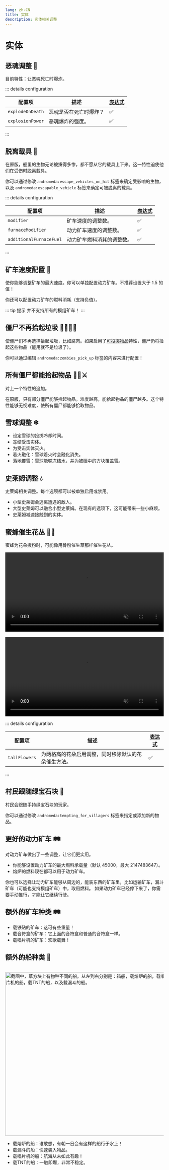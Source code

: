 ```yaml
---
lang: zh-CN
title: 实体
description: 实体相关调整
---
```


# 实体

## 恶魂调整 👻 <Badge type="tip" text="^1.11.0" />

目前特性：让恶魂死亡时爆炸。

::: details configuration

| 配置项  | 描述 | [表达式](https://constellation-mc.github.io/commander/Expressions) |
|---------|-------------|-------------|
| `explodeOnDeath` | 恶魂是否在死亡时爆炸？ | ✅ |
| `explosionPower` | 恶魂爆炸的强度。 | ✅ |

:::

## 脱离载具 🗿<Badge type="tip" text="^1.7.0" />

在原版，船里的生物无论被揍得多惨，都不愿从它的载具上下来。这一特性迫使他们在受伤时脱离载具。

你可以通过修改 `andromeda:escape_vehicles_on_hit` 标签来确定受影响的生物，以及 `andromeda:escapable_vehicle` 标签来确定可被脱离的载具。

::: details configuration

| 配置项  | 描述 | [表达式](https://constellation-mc.github.io/commander/Expressions) |
|---------|-------------|-------------|
| `modifier` | 矿车速度的调整数。 | ✅ |
| `furnaceModifier` | 动力矿车速度的调整数。 | ✅ |
| `additionalFurnaceFuel` | 动力矿车燃料消耗的调整数。 | ✅ |

:::

## 矿车速度配置 💨<Badge type="tip" text="^1.5.0" />

使你能够调整矿车的最大速度。你可以单独配置动力矿车。不推荐设置大于 1.5 的值！

你还可以配置动力矿车的燃料消耗（支持负值）。

::: tip 提示
并不支持所有的模组矿车！
:::

## 僵尸不再拾起垃圾 🧟‍♀️❌🚮<Badge type="tip" text="^1.0.0" />

使僵尸们不再选择拾起垃圾，比如腐肉。如果启用了[可投掷物品](/zh-cn/mechanics#throwable-items-🥏)特性，僵尸仍将捡起这些物品（能用就不是垃圾了）。

你可以通过编辑 `andromeda:zombies_pick_up` 标签的内容来进行配置！

## 所有僵尸都能拾起物品 🧟‍♂️⚔<Badge type="tip" text="^1.0.0" />

对上一个特性的追加。

在原版，只有部分僵尸能够拾起物品。难度越高，能拾起物品的僵尸越多。这个特性能够无视难度，使所有僵尸都能够拾取物品。

## 雪球调整 ❄<Badge type="tip" text="^0.8.0" />

* 设定雪球的投掷冷却时间。
* 冻结受击实体。
* 为受击实体灭火。
* 着火融化：雪球着火时会融化消失。
* 落地覆雪：雪球能够冻结水，并为被砸中的方块覆盖雪。

## 史莱姆调整 💧<Badge type="tip" text="^0.8.0" />

史莱姆相关调整。每个选项都可以被单独启用或禁用。

* 小型史莱姆会逃离遭遇的敌人。
* 大型史莱姆可以融合小型史莱姆。在现有的选项下，这可能带来一些小麻烦。
* 史莱姆减速接触到的实体。

## 蜜蜂催生花丛 🌺🐝<Badge type="tip" text="^0.3.3" />

蜜蜂为花朵授粉时，可能像用骨粉催生草那样催生花丛。

<video alt="视频中，一只蜜蜂从蜂巢中飞出，向铃兰飞去，几秒后，蜜蜂飞离，原本的花朵周围冒出了更多花朵。" style="display: block; margin-left: auto; margin-right: auto; max-width: 100%;" width="520" muted autoplay loop>
  <source src="/videos/bee_flowers.webm" type="video/mp4">
  你的浏览器不支持视频标签。
</video>
<br/>
<video alt="视频中，一直蜜蜂从蜂巢中飞出，向牡丹飞去，几秒后，蜜蜂飞离，原本的花丛周围冒出了更多花朵。" style="display: block; margin-left: auto; margin-right: auto; max-width: 100%;" width="520" muted autoplay loop>
  <source src="/videos/bee_double_flowers.webm" type="video/mp4">
  你的浏览器不支持视频标签。
</video>

::: details configuration

| 配置项  | 描述 | [表达式](https://constellation-mc.github.io/commander/Expressions) |
|---------|-------------|-------------|
| `tallFlowers` | 为两格高的花朵启用调整，同时移除默认的花朵催生方法。 | ✅ |

:::

## 村民跟随绿宝石块 💎<Badge type="tip" text="^0.2.2" />

村民会跟随手持绿宝石块的玩家。

你可以通过修改 `andromeda:tempting_for_villagers` 标签来指定或添加新的物品。

## 更好的动力矿车 🛤️<Badge type="tip" text="^0.1" />

对动力矿车做出了一些调整，让它们更实用。

- 你能够设置动力矿车的最大燃料承载量（默认 45000，最大 2147483647）。
- 熔炉的燃料现在都可以用于动力矿车。

你也可以选择让动力矿车能够从周边的，能装东西的矿车里，比如运输矿车，漏斗矿车（可能也支持模组矿车）中，取用燃料。
如果动力矿车已经停下来了，你需要手动推行，才能让它继续行驶。

## 额外的矿车种类 🛤️<Badge type="tip" text="^0.1" />

- 载铁砧的矿车：这可有些重量！
- 载音符盒的矿车：它上面的音符盒和普通的音符盒一样。
- 载唱片机的矿车：欢歌载舞！

## 额外的船种类 🛶<Badge type="tip" text="^0.2" />

<br/>
<img alt="截图中，草方块上有物种不同的船。从左到右分别是：箱船，载熔炉的船，载唱片机的船，载TNT的船，以及载漏斗的船。" style="display: block; margin-left: auto; margin-right: auto;" src="/images/boats.webp" width="520">

* 载熔炉的船：谁敢想，有朝一日会有这样的船行于水上！
* 载漏斗的船：快速装入物品。
* 载唱片机的船：航海从未如此有趣！
* 载TNT的船：一触即爆，非常不稳定。

